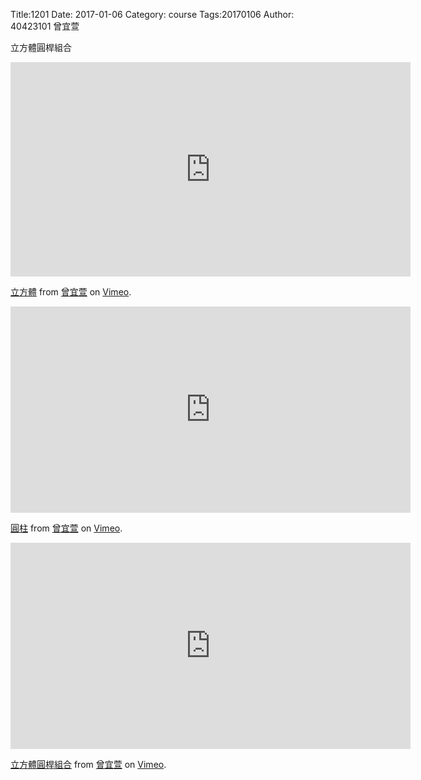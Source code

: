 Title:1201 
Date: 2017-01-06
Category: course
Tags:20170106
Author: 40423101 曾宜萱

立方體圓桿組合

<!-- PELICAN_END_SUMMARY -->

<iframe src="https://player.vimeo.com/video/198201508" width="640" height="343" frameborder="0" webkitallowfullscreen mozallowfullscreen allowfullscreen></iframe>
<p><a href="https://vimeo.com/198201508">立方體</a> from <a href="https://vimeo.com/user44207266">曾宜萱</a> on <a href="https://vimeo.com">Vimeo</a>.</p>

<iframe src="https://player.vimeo.com/video/198204640" width="640" height="330" frameborder="0" webkitallowfullscreen mozallowfullscreen allowfullscreen></iframe>
<p><a href="https://vimeo.com/198204640">圓柱</a> from <a href="https://vimeo.com/user44207266">曾宜萱</a> on <a href="https://vimeo.com">Vimeo</a>.</p>

<iframe src="https://player.vimeo.com/video/199827848" width="640" height="330" frameborder="0" webkitallowfullscreen mozallowfullscreen allowfullscreen></iframe>
<p><a href="https://vimeo.com/199827848">立方體圓桿組合</a> from <a href="https://vimeo.com/user44207266">曾宜萱</a> on <a href="https://vimeo.com">Vimeo</a>.</p>
